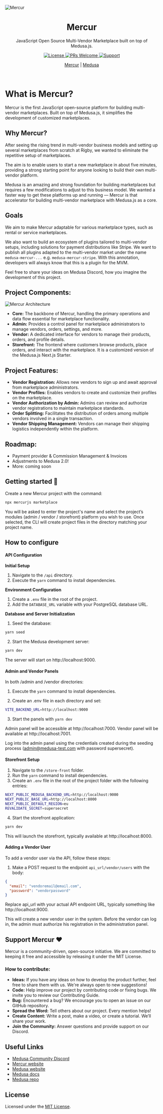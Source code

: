 ![Mercur](https://rigby-web.fra1.digitaloceanspaces.com/README-mercur-lg.png)

<div align="center">
  <h1>Mercur</h1>
  <p>JavaScript Open Source Multi-Vendor Marketplace built on top of Medusa.js.</p>
  
  <!-- Shields.io Badges -->
  <a href="https://github.com/mercurjs/mercur/tree/main?tab=MIT-1-ov-file">
    <img alt="License" src="https://img.shields.io/badge/license-MIT-blue.svg" />
  </a>
  <a href="#">
    <img alt="PRs Welcome" src="https://img.shields.io/badge/PRs-welcome-brightgreen.svg" />
  </a>
  <a href="https://rigbyjs.com/en#contact">
    <img alt="Support" src="https://img.shields.io/badge/support-contact%20author-blueviolet.svg" />
  </a>

  <!-- Website Links -->
  <p>
    <a href="https://mercurjs.com/">Mercur</a> |
    <a href="https://medusajs.com/">Medusa</a>
  </p>
</div>
<br>

# What is Mercur?

Mercur is the first JavaScript open-source platform for building multi-vendor marketplaces. Built on top of Medusa.js, it simplifies the development of customized marketplaces.

## Why Mercur?

After seeing the rising trend in multi-vendor business models and setting up several marketplaces from scratch at Rigby, we wanted to eliminate the repetitive setup of marketplaces.

The aim is to enable users to start a new marketplace in about five minutes, providing a strong starting point for anyone looking to build their own multi-vendor platform.

Medusa is an amazing and strong foundation for building marketplaces but requires a few modifications to adjust to this business model. We wanted a faster way to get these platforms up and running — Mercur is that accelerator for building multi-vendor marketplace with Medusa.js as a core.

## Goals

We aim to make Mercur adaptable for various marketplace types, such as rental or service marketplaces. 

We also want to build an ecosystem of plugins tailored to multi-vendor setups, including solutions for payment distributions like Stripe. We want to publish all plugins adapted to the multi-vendor market under the name `medusa-mercur-...` e.g. `medusa-mercur-stripe`. With this annotation, developers will always know that this is a plugin for the MVM.

Feel free to share your ideas on Medusa Discord, how you imagine the development of this project.

## Project Components:

![Mercur Architecture](https://rigby-web.fra1.digitaloceanspaces.com/mercur-mvm-lgg.png)

- **Core:** The backbone of Mercur, handling the primary operations and data flow essential for marketplace functionality.
- **Admin:** Provides a control panel for marketplace administrators to manage vendors, orders, settings, and more.
- **Vendor:** A dedicated interface for vendors to manage their products, orders, and profile details.
- **Storefront:** The frontend where customers browse products, place orders, and interact with the marketplace. It is a customized version of the Medusa.js Next.js Starter.

## Project Features:

- **Vendor Registration:** Allows new vendors to sign up and await approval from marketplace administrators.
- **Vendor Profiles:** Enables vendors to create and customize their profiles on the marketplace.
- **Vendor Authorization by Admin:** Admins can review and authorize vendor registrations to maintain marketplace standards.
- **Order Splitting:** Facilitates the distribution of orders among multiple vendors involved in a single transaction.
- **Vendor Shipping Management:** Vendors can manage their shipping logistics independently within the platform.

## Roadmap:
- Payment provider & Commission Management & Invoices
- Adjustments to Medusa 2.0!
- More: coming soon

## Getting started 🚀

Create a new Mercur project with the command:

```bash
npx mercurjs marketplace
```

You will be asked to enter the project's name and select the project’s modules (admin / vendor / storefront) platform you wish to use. Once selected, the CLI will create project files in the directory matching your project name.

## How to configure

#### API Configuration

**Initial Setup**

1. Navigate to the `/api` directory.
2. Execute the `yarn` command to install dependencies.

**Environment Configuration**

1. Create a `.env` file in the root of the project.
2. Add the `DATABASE_URL` variable with your PostgreSQL database URL.

**Database and Server Initialization**

1. Seed the database:
 ```bash
 yarn seed
 ```
2. Start the Medusa development server:
 ```bash
yarn dev
 ```

The server will start on http://localhost:9000.

#### Admin and Vendor Panels

In both /admin and /vendor directories:

1. Execute the `yarn` command to install dependencies.

2. Create an .env file in each directory and set:
``` bash
VITE_BACKEND_URL=http://localhost:9000
```

3. Start the panels with `yarn dev`

Admin panel will be accessible at http://localhost:7000.
Vendor panel will be available at http://localhost:7001.

Log into the admin panel using the credentials created during the seeding process (admin@medusa-test.com with password supersecret).

#### Storefront Setup

1. Navigate to the `/store-front` folder.
2. Run the `yarn` command to install dependencies.
3. Create an `.env` file in the root of the project folder with the following entries:

``` bash
NEXT_PUBLIC_MEDUSA_BACKEND_URL=http://localhost:9000
NEXT_PUBLIC_BASE_URL=http://localhost:8000
NEXT_PUBLIC_DEFAULT_REGION=eu
REVALIDATE_SECRET=supersecret
```

4. Start the storefront application:
```bash
yarn dev
```

This will launch the storefront, typically available at http://localhost:8000.

#### Adding a Vendor User

To add a vendor user via the API, follow these steps:

1. Make a POST request to the endpoint `api_url/vendor/users` with the body:
 ```json
 {
   "email": "vendoremail@email.com",
   "password": "vendorpassword"
 }
 ```

Replace api_url with your actual API endpoint URL, typically something like http://localhost:9000.

This will create a new vendor user in the system. Before the vendor can log in, the admin must authorize his registration in the administration panel.


## Support Mercur ❤️

Mercur is a community-driven, open-source initiative. We are committed to keeping it free and accessible by releasing it under the MIT License.

### How to contribute:

- **Ideas:** If you have any ideas on how to develop the product further, feel free to share them with us. We're always open to new suggestions!
- **Code:** Help improve our project by contributing code or fixing bugs. We invite you to review our Contributing Guide.
- **Bug:** Encountered a bug? We encourage you to open an issue on our GitHub repository.
- **Spread the Word:** Tell others about our project. Every mention helps!
- **Create Content:** Write a post, make a video, or create a tutorial. We’ll share your work.
- **Join the Community:** Answer questions and provide support on our Discord.

## Useful Links

- [Medusa Community Discord](https://discord.gg/medusajs)
- [Mercur website](https://mercurjs.com)
- [Medusa website](https://medusajs.com)
- [Medusa docs](https://docs.medusajs.com/)
- [Medusa repo](https://github.com/medusajs/medusa)

## License

Licensed under the [MIT License](https://github.com/mercurjs/mercur/tree/main?tab=MIT-1-ov-file).
